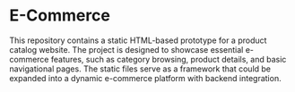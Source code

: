 # E-Commerce
This repository contains a static HTML-based prototype for a product catalog website. The project is designed to showcase essential e-commerce features, such as category browsing, product details, and basic navigational pages. The static files serve as a framework that could be expanded into a dynamic e-commerce platform with backend integration.
